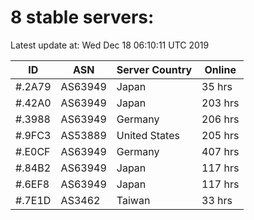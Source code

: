 # 8 stable servers:

Latest update at: Wed Dec 18 06:10:11 UTC 2019

| ID | ASN | Server Country | Online |
| -- | --- | -------------- | ------ |
| #.2A79 | AS63949 | Japan | 35 hrs |
| #.42A0 | AS63949 | Japan | 203 hrs |
| #.3988 | AS63949 | Germany | 206 hrs |
| #.9FC3 | AS53889 | United States | 205 hrs |
| #.E0CF | AS63949 | Germany | 407 hrs |
| #.84B2 | AS63949 | Japan | 117 hrs |
| #.6EF8 | AS63949 | Japan | 117 hrs |
| #.7E1D | AS3462 | Taiwan | 33 hrs |

